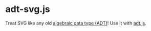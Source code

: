 # adt-svg.js

Treat SVG like any old [algebraic data type (ADT)](http://en.wikipedia.org/wiki/Algebraic_data_type)! Use it with [adt.js](https://github.com/rehno-lindeque/adt.js).

